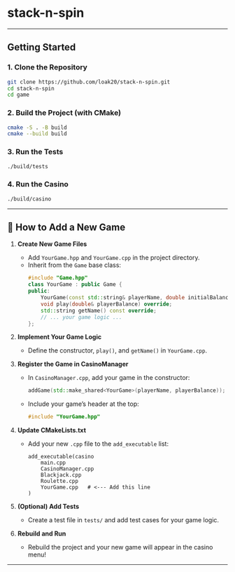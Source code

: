 
# stack-n-spin

---

##  Getting Started

### 1. **Clone the Repository**
```sh
git clone https://github.com/loak20/stack-n-spin.git
cd stack-n-spin
cd game
```

### 2. **Build the Project (with CMake)**
```sh
cmake -S . -B build
cmake --build build
```

### 3. **Run the Tests**
```sh
./build/tests
```

### 4. **Run the Casino**
```sh
./build/casino
```
---

## 🧩 How to Add a New Game

1. **Create New Game Files**
   - Add `YourGame.hpp` and `YourGame.cpp` in the project directory.
   - Inherit from the `Game` base class:
     ```cpp
     #include "Game.hpp"
     class YourGame : public Game {
     public:
         YourGame(const std::string& playerName, double initialBalance);
         void play(double& playerBalance) override;
         std::string getName() const override;
         // ... your game logic ...
     };
     ```

2. **Implement Your Game Logic**
   - Define the constructor, `play()`, and `getName()` in `YourGame.cpp`.

3. **Register the Game in CasinoManager**
   - In `CasinoManager.cpp`, add your game in the constructor:
     ```cpp
     addGame(std::make_shared<YourGame>(playerName, playerBalance));
     ```
   - Include your game’s header at the top:
     ```cpp
     #include "YourGame.hpp"
     ```

4. **Update CMakeLists.txt**
   - Add your new `.cpp` file to the `add_executable` list:
     ```
     add_executable(casino
         main.cpp
         CasinoManager.cpp
         Blackjack.cpp
         Roulette.cpp
         YourGame.cpp   # <--- Add this line
     )
     ```

5. **(Optional) Add Tests**
   - Create a test file in `tests/` and add test cases for your game logic.

6. **Rebuild and Run**
   - Rebuild the project and your new game will appear in the casino menu!

---
